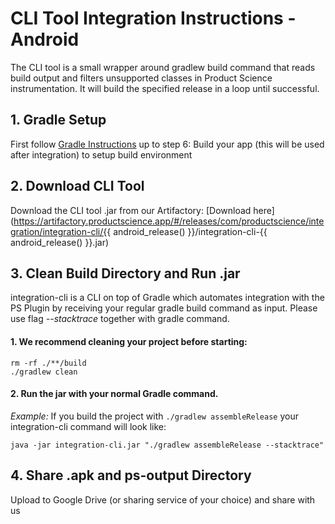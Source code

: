 # CLI Tool Integration Instructions - Android
The CLI tool is a small wrapper around gradlew build command that reads build output and filters unsupported classes in Product Science instrumentation. It will build the specified release in a loop until successful.

## 1. Gradle Setup
First follow [Gradle Instructions](gradle.md) up to step 6: Build your app (this will be used after integration) to setup build environment

## 2. Download CLI Tool
Download the CLI tool .jar from our Artifactory: [Download here](https://artifactory.productscience.app/#/releases/com/productscience/integration/integration-cli/{{ android_release() }}/integration-cli-{{ android_release() }}.jar)

## 3. Clean Build Directory and Run .jar
integration-cli is a CLI on top of Gradle which automates integration with the PS Plugin by receiving your regular gradle build command as input. Please use flag *--stacktrace* together with gradle command.

#### 1. We recommend cleaning your project before starting:
```
rm -rf ./**/build
./gradlew clean
```

#### 2. Run the jar with your normal Gradle command. 

*Example:*
If you build the project with `./gradlew assembleRelease` your integration-cli command will look like:
```
java -jar integration-cli.jar "./gradlew assembleRelease --stacktrace"
```

## 4. Share .apk and ps-output Directory
Upload to Google Drive (or sharing service of your choice) and share with us
